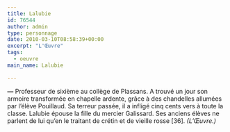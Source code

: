 ```yaml
---
title: Lalubie
id: 76544
author: admin
type: personnage
date: 2010-03-10T08:58:39+00:00
excerpt: "L'Œuvre"
tags:
  - oeuvre
main_name: Lalubie

---
```

**—** Professeur de sixième au collège de Plassans. A trouvé un jour son armoire transformée en chapelle ardente, grâce à des chandelles allumées par l&rsquo;élève Pouillaud. Sa terreur passée, il a infligé cinq cents vers à toute la classe. Lalubie épouse la fille du mercier Galissard. Ses anciens élèves ne parlent de lui qu&rsquo;en le traitant de crétin et de vieille rosse [36]. _(L&rsquo;Œuvre.)_